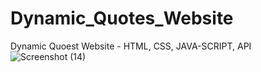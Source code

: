 # Dynamic_Quotes_Website </br>
Dynamic Quoest Website  - HTML, CSS, JAVA-SCRIPT, API
</br>
![Screenshot (14)](https://github.com/Darshan-Patel1611/Dynamic_Quotes_Website/assets/137069436/c8a243c8-219c-4fc3-84bb-d6562b28ae3f)
